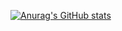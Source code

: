 [![Anurag's GitHub stats](https://github-readme-stats.vercel.app/api?username=SophieWalden&show_icons=true&theme=dracula)](https://github.com/anuraghazra/github-readme-stats)
